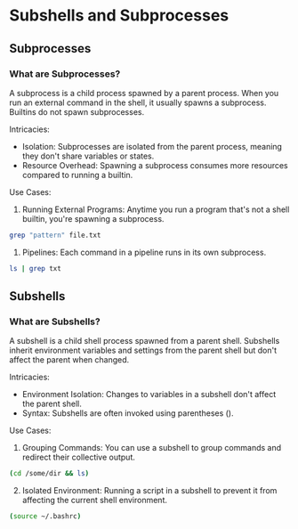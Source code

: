 

# Subshells and Subprocesses

## Subprocesses
### What are Subprocesses?
A subprocess is a child process spawned by a parent process. When you run an external command in the shell, it usually spawns a subprocess.
Builtins do not spawn subprocesses.

Intricacies:
* Isolation: Subprocesses are isolated from the parent process, meaning they don't share variables or states.
* Resource Overhead: Spawning a subprocess consumes more resources compared to running a builtin.

Use Cases:
1. Running External Programs: Anytime you run a program that's not a shell builtin, you're spawning a subprocess.
```bash
grep "pattern" file.txt
```

1. Pipelines: Each command in a pipeline runs in its own subprocess.
```bash
ls | grep txt
```


## Subshells
### What are Subshells?

A subshell is a child shell process spawned from a parent shell. Subshells inherit environment variables and settings from the parent shell but don't affect the parent when changed.

Intricacies:
* Environment Isolation: Changes to variables in a subshell don't affect the parent shell.
* Syntax: Subshells are often invoked using parentheses ().

Use Cases:
1. Grouping Commands: You can use a subshell to group commands and redirect their collective output.
```bash
(cd /some/dir && ls)
```

2. Isolated Environment: Running a script in a subshell to prevent it from affecting the current
   shell environment.
```bash
(source ~/.bashrc)
```


